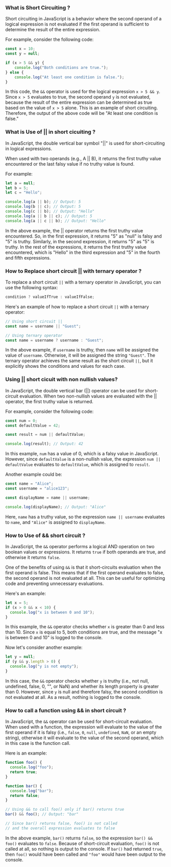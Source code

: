 ### What is  Short Circuiting ?

Short circuiting in JavaScript is a behavior where the second operand of a logical expression is not evaluated if the first operand is sufficient to determine the result of the entire expression.

For example, consider the following code:

```javascript
const x = 10;
const y = null;

if (x > 5 && y) {
    console.log("Both conditions are true.");
} else {
    console.log("At least one condition is false.");
}
```

In this code, the `&&` operator is used for the logical expression `x > 5 && y`. Since `x > 5` evaluates to true, the second operand `y` is not evaluated, because the result of the entire expression can be determined as true based on the value of `x > 5` alone. This is an example of short circuiting. Therefore, the output of the above code will be "At least one condition is false."


### What is Use of || in short cicuiting ?

In JavaScript, the double vertical bar symbol "||" is used for short-circuiting in logical expressions. 

When used with two operands (e.g., A || B), it returns the first truthy value encountered or the last falsy value if no truthy value is found.

For example:

```javascript
let a = null;
let b = 5;
let c = "Hello";

console.log(a || b); // Output: 5
console.log(b || c); // Output: 5
console.log(c || b); // Output: "Hello"
console.log(a || b || c); // Output: 5
console.log(a || c || b); // Output: "Hello"
```

In the above example, the || operator returns the first truthy value encountered. So, in the first expression, it returns "5" as "null" is falsy and "5" is truthy. Similarly, in the second expression, it returns "5" as "5" is truthy. In the rest of the expressions, it returns the first truthy value encountered, which is "Hello" in the third expression and "5" in the fourth and fifth expressions.


### How to Replace short circuit || with ternary operator ?

To replace a short circuit `||` with a ternary operator in JavaScript, you can use the following syntax:

```javascript
condition ? valueIfTrue : valueIfFalse;
```

Here's an example of how to replace a short circuit `||` with a ternary operator:

```javascript
// Using short circuit ||
const name = username || "Guest";

// Using ternary operator
const name = username ? username : "Guest";
```

In the above example, if `username` is truthy, then `name` will be assigned the value of `username`. Otherwise, it will be assigned the string `"Guest"`. The ternary operator achieves the same result as the short circuit `||`, but it explicitly shows the conditions and values for each case.


### Using || short cicuit with non nullish values?

In JavaScript, the double vertical bar (||) operator can be used for short-circuit evaluation. When two non-nullish values are evaluated with the || operator, the first truthy value is returned.

For example, consider the following code:

```javascript
const num = 0;
const defaultValue = 42;

const result = num || defaultValue;

console.log(result); // Output: 42
```

In this example, `num` has a value of 0, which is a falsy value in JavaScript. However, since `defaultValue` is a non-nullish value, the expression `num || defaultValue` evaluates to `defaultValue`, which is assigned to `result`.

Another example could be:

```javascript
const name = "Alice";
const username = "alice123";

const displayName = name || username;

console.log(displayName); // Output: "Alice"
```

Here, `name` has a truthy value, so the expression `name || username` evaluates to `name`, and `"Alice"` is assigned to `displayName`.


### How to Use of && short circuit ?

In JavaScript, the `&&` operator performs a logical AND operation on two boolean values or expressions. It returns `true` if both operands are true, and otherwise it returns `false`.

One of the benefits of using `&&` is that it short-circuits evaluation when the first operand is false. This means that if the first operand evaluates to false, the second operand is not evaluated at all. This can be useful for optimizing code and preventing unnecessary evaluations.

Here's an example:

```javascript
let x = 5;
if (x > 0 && x < 10) {
  console.log("x is between 0 and 10");
}
```

In this example, the `&&` operator checks whether `x` is greater than 0 and less than 10. Since `x` is equal to 5, both conditions are true, and the message "x is between 0 and 10" is logged to the console.

Now let's consider another example:

```javascript
let y = null;
if (y && y.length > 0) {
  console.log("y is not empty");
}
```

In this case, the `&&` operator checks whether `y` is truthy (i.e., not null, undefined, false, 0, "", or NaN) and whether its length property is greater than 0. However, since `y` is null and therefore falsy, the second condition is not evaluated at all. As a result, nothing is logged to the console.


### How to call a function using && in short circuit ?

In JavaScript, the `&&` operator can be used for short-circuit evaluation. When used with a function, the expression will evaluate to the value of the first operand if it is falsy (i.e., `false`, `0`, `null`, `undefined`, `NaN`, or an empty string), otherwise it will evaluate to the value of the second operand, which in this case is the function call.

Here is an example:

```javascript
function foo() {
  console.log("foo");
  return true;
}

function bar() {
  console.log("bar");
  return false;
}

// Using && to call foo() only if bar() returns true
bar() && foo(); // Output: "bar"

// Since bar() returns false, foo() is not called
// and the overall expression evaluates to false
```

In the above example, `bar()` returns `false`, so the expression `bar() && foo()` evaluates to `false`. Because of short-circuit evaluation, `foo()` is not called at all, so nothing is output to the console. If `bar()` had returned `true`, then `foo()` would have been called and `"foo"` would have been output to the console.
